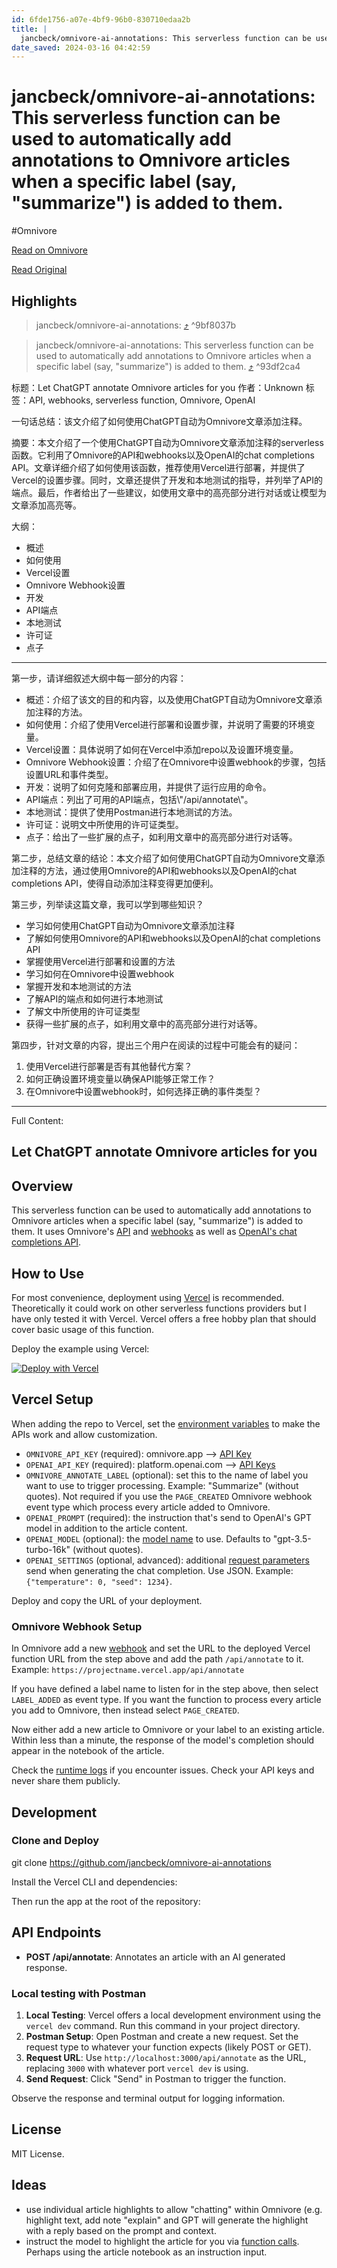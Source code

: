 ```yaml
---
id: 6fde1756-a07e-4bf9-96b0-830710edaa2b
title: |
  jancbeck/omnivore-ai-annotations: This serverless function can be used to automatically add annotations to Omnivore articles when a specific label (say, "summarize") is added to them.
date_saved: 2024-03-16 04:42:59
---
```


# jancbeck/omnivore-ai-annotations: This serverless function can be used to automatically add annotations to Omnivore articles when a specific label (say, "summarize") is added to them.
#Omnivore

[Read on Omnivore](https://omnivore.app/me/jancbeck-omnivore-ai-annotations-this-serverless-function-can-be-18e466db8dd)

[Read Original](https://github.com/jancbeck/omnivore-ai-annotations)

## Highlights

> jancbeck/omnivore-ai-annotations: [⤴️](https://omnivore.app/me/jancbeck-omnivore-ai-annotations-this-serverless-function-can-be-18e466db8dd#9bf8037b-fe2f-4bd1-a277-d24290f557a7)  ^9bf8037b

> jancbeck/omnivore-ai-annotations: This serverless function can be used to automatically add annotations to Omnivore articles when a specific label (say, "summarize") is added to them. [⤴️](https://omnivore.app/me/jancbeck-omnivore-ai-annotations-this-serverless-function-can-be-18e466db8dd#93df2ca4-a433-4400-8107-197af5033a3d)  ^93df2ca4

标题：Let ChatGPT annotate Omnivore articles for you
作者：Unknown
标签：API, webhooks, serverless function, Omnivore, OpenAI

一句话总结：该文介绍了如何使用ChatGPT自动为Omnivore文章添加注释。

摘要：本文介绍了一个使用ChatGPT自动为Omnivore文章添加注释的serverless函数。它利用了Omnivore的API和webhooks以及OpenAI的chat completions API。文章详细介绍了如何使用该函数，推荐使用Vercel进行部署，并提供了Vercel的设置步骤。同时，文章还提供了开发和本地测试的指导，并列举了API的端点。最后，作者给出了一些建议，如使用文章中的高亮部分进行对话或让模型为文章添加高亮等。

大纲：
- 概述
- 如何使用
- Vercel设置
- Omnivore Webhook设置
- 开发
- API端点
- 本地测试
- 许可证
- 点子

---

第一步，请详细叙述大纲中每一部分的内容：

- 概述：介绍了该文的目的和内容，以及使用ChatGPT自动为Omnivore文章添加注释的方法。
- 如何使用：介绍了使用Vercel进行部署和设置步骤，并说明了需要的环境变量。
- Vercel设置：具体说明了如何在Vercel中添加repo以及设置环境变量。
- Omnivore Webhook设置：介绍了在Omnivore中设置webhook的步骤，包括设置URL和事件类型。
- 开发：说明了如何克隆和部署应用，并提供了运行应用的命令。
- API端点：列出了可用的API端点，包括\\"/api/annotate\\"。
- 本地测试：提供了使用Postman进行本地测试的方法。
- 许可证：说明文中所使用的许可证类型。
- 点子：给出了一些扩展的点子，如利用文章中的高亮部分进行对话等。

第二步，总结文章的结论：本文介绍了如何使用ChatGPT自动为Omnivore文章添加注释的方法，通过使用Omnivore的API和webhooks以及OpenAI的chat completions API，使得自动添加注释变得更加便利。

第三步，列举读这篇文章，我可以学到哪些知识？
- 学习如何使用ChatGPT自动为Omnivore文章添加注释
- 了解如何使用Omnivore的API和webhooks以及OpenAI的chat completions API
- 掌握使用Vercel进行部署和设置的方法
- 学习如何在Omnivore中设置webhook
- 掌握开发和本地测试的方法
- 了解API的端点和如何进行本地测试
- 了解文中所使用的许可证类型
- 获得一些扩展的点子，如利用文章中的高亮部分进行对话等。

第四步，针对文章的内容，提出三个用户在阅读的过程中可能会有的疑问：
1. 使用Vercel进行部署是否有其他替代方案？
2. 如何正确设置环境变量以确保API能够正常工作？
3. 在Omnivore中设置webhook时，如何选择正确的事件类型？


--- 

Full Content: 

## Let ChatGPT annotate Omnivore articles for you

[](#let-chatgpt-annotate-omnivore-articles-for-you)

## Overview

[](#overview)

This serverless function can be used to automatically add annotations to Omnivore articles when a specific label (say, "summarize") is added to them. It uses Omnivore's [API](https://docs.omnivore.app/integrations/api.html) and [webhooks](https://docs.omnivore.app/integrations/webhooks.html) as well as [OpenAI's chat completions API](https://platform.openai.com/docs/guides/text-generation).

## How to Use

[](#how-to-use)

For most convenience, deployment using [Vercel](https://vercel.com/) is recommended. Theoretically it could work on other serverless functions providers but I have only tested it with Vercel. Vercel offers a free hobby plan that should cover basic usage of this function.

Deploy the example using Vercel:

[![Deploy with Vercel](https://proxy-prod.omnivore-image-cache.app/0x0,sSnyGZ2HV6ocXJMT5qZeSj4kNby0gw7HuqwoaNw1Ny1s/https://camo.githubusercontent.com/0d115430c1db17132964386282927e5e313543c7d868fc06bc9a7c65d7ec974e/68747470733a2f2f76657263656c2e636f6d2f627574746f6e)](https://vercel.com/new/clone?repository-url=https%3A%2F%2Fgithub.com%2Fjancbeck%2Fomnivore-ai-annotations%2Ftree%2Fmain&env=OMNIVORE%5FAPI%5FKEY,OPENAI%5FAPI%5FKEY,OMNIVORE%5FANNOTATE%5FLABEL,OPENAI%5FPROMPT&envDescription=API%20keys%20are%20required.%20OMNIVORE%5FANNOTATE%5FLABEL%20is%20the%20name%20label%20that%20should%20trigger%20the%20workflow.%20OPENAI%5FPROMPT%20contains%20instructions%20for%20the%20AI%20model.&envLink=https%3A%2F%2Fgithub.com%2Fjancbeck%2Fomnivore-ai-annotations%2Ftree%2Fmain%23vercel-setup)

## Vercel Setup

[](#vercel-setup)

When adding the repo to Vercel, set the [environment variables](https://vercel.com/docs/projects/environment-variables) to make the APIs work and allow customization.

* `OMNIVORE_API_KEY` (required): omnivore.app --> [API Key](https://omnivore.app/settings/api)
* `OPENAI_API_KEY` (required): platform.openai.com --> [API Keys](https://platform.openai.com/api-keys)
* `OMNIVORE_ANNOTATE_LABEL` (optional): set this to the name of label you want to use to trigger processing. Example: "Summarize" (without quotes). Not required if you use the `PAGE_CREATED` Omnivore webhook event type which process every article added to Omnivore.
* `OPENAI_PROMPT` (required): the instruction that's send to OpenAI's GPT model in addition to the article content.
* `OPENAI_MODEL` (optional): the [model name](https://platform.openai.com/docs/models/gpt-4-and-gpt-4-turbo) to use. Defaults to "gpt-3.5-turbo-16k" (without quotes).
* `OPENAI_SETTINGS` (optional, advanced): additional [request parameters](https://platform.openai.com/docs/api-reference/chat/create) send when generating the chat completion. Use JSON. Example: `{"temperature": 0, "seed": 1234}`.

Deploy and copy the URL of your deployment.

### Omnivore Webhook Setup

[](#omnivore-webhook-setup)

In Omnivore add a new [webhook](https://omnivore.app/settings/webhooks) and set the URL to the deployed Vercel function URL from the step above and add the path `/api/annotate` to it. Example: `https://projectname.vercel.app/api/annotate`

If you have defined a label name to listen for in the step above, then select `LABEL_ADDED` as event type. If you want the function to process every article you add to Omnivore, then instead select `PAGE_CREATED`.

Now either add a new article to Omnivore or your label to an existing article. Within less than a minute, the response of the model's completion should appear in the notebook of the article.

Check the [runtime logs](https://vercel.com/docs/observability/runtime-logs) if you encounter issues. Check your API keys and never share them publicly.

## Development

[](#development)

### Clone and Deploy

[](#clone-and-deploy)

git clone https://github.com/jancbeck/omnivore-ai-annotations

Install the Vercel CLI and dependencies:

Then run the app at the root of the repository:

## API Endpoints

[](#api-endpoints)

* **POST /api/annotate**: Annotates an article with an AI generated response.

### Local testing with Postman

[](#local-testing-with-postman)

1. **Local Testing**: Vercel offers a local development environment using the `vercel dev` command. Run this command in your project directory.
2. **Postman Setup**: Open Postman and create a new request. Set the request type to whatever your function expects (likely POST or GET).
3. **Request URL**: Use `http://localhost:3000/api/annotate` as the URL, replacing `3000` with whatever port `vercel dev` is using.
4. **Send Request**: Click "Send" in Postman to trigger the function.

Observe the response and terminal output for logging information.

## License

[](#license)

MIT License.

## Ideas

[](#ideas)

* use individual article highlights to allow "chatting" within Omnivore (e.g. highlight text, add note "explain" and GPT will generate the highlight with a reply based on the prompt and context.
* instruct the model to highlight the article for you via [function calls](https://platform.openai.com/docs/guides/function-calling). Perhaps using the article notebook as an instruction input.
